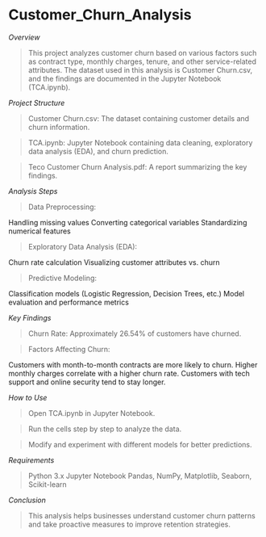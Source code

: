 # Customer_Churn_Analysis
*Overview*

>This project analyzes customer churn based on various factors such as contract type, monthly charges, tenure, and other service-related attributes. The dataset used in this analysis is Customer Churn.csv, and the findings are documented in the Jupyter Notebook (TCA.ipynb).

*Project Structure*

>Customer Churn.csv: The dataset containing customer details and churn information.

>TCA.ipynb: Jupyter Notebook containing data cleaning, exploratory data analysis (EDA), and churn prediction.

>Teco Customer Churn Analysis.pdf: A report summarizing the key findings.

*Analysis Steps*

>Data Preprocessing:

Handling missing values
Converting categorical variables
Standardizing numerical features

>Exploratory Data Analysis (EDA):

Churn rate calculation
Visualizing customer attributes vs. churn

>Predictive Modeling:

Classification models (Logistic Regression, Decision Trees, etc.)
Model evaluation and performance metrics

*Key Findings*

>Churn Rate: Approximately 26.54% of customers have churned.

>Factors Affecting Churn:

Customers with month-to-month contracts are more likely to churn.
Higher monthly charges correlate with a higher churn rate.
Customers with tech support and online security tend to stay longer.

*How to Use*

>Open TCA.ipynb in Jupyter Notebook.

>Run the cells step by step to analyze the data.

>Modify and experiment with different models for better predictions.

*Requirements*

>Python 3.x
>Jupyter Notebook
>Pandas, NumPy, Matplotlib, Seaborn, Scikit-learn

*Conclusion*

>This analysis helps businesses understand customer churn patterns and take proactive measures to improve retention strategies.

